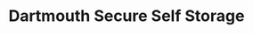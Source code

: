 ---
title: "Dartmouth Secure Self Storage"
url: /dartmouth/dartmouth-secure-self-storage/
shop: storage rental
---
